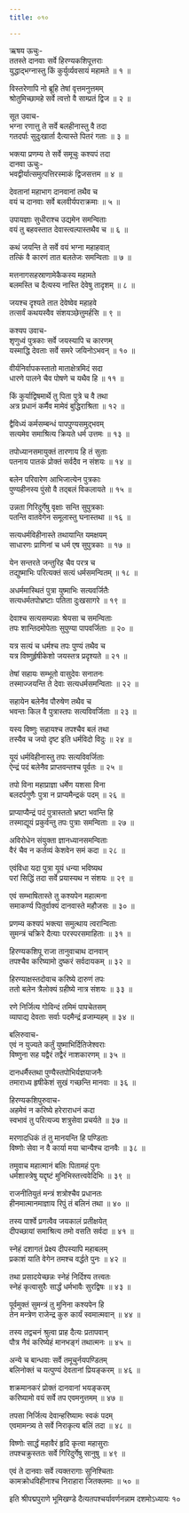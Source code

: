 ```yaml
---
title: ०१०

---
```

ऋषय ऊचुः-  
ततस्ते दानवाः सर्वे हिरण्यकशिपूत्तराः  
युद्धाद्भग्नास्तु किं कुर्युर्व्यवसायं महामते ॥ १ ॥


विस्तरेणापि नो ब्रूहि तेषां वृत्तमनुत्तमम्  
श्रोतुमिच्छामहे सर्वे त्वत्तो वै साम्प्रतं द्विज ॥ २ ॥


सूत उवाच-  
भग्ना रणात्तु ते सर्वे बलहीनास्तु वै तदा  
गतदर्पाः सुदुःखार्ता दैत्यास्ते पितरं गताः ॥ ३ ॥


भक्त्या प्रणम्य ते सर्वे समूचुः कश्यपं तदा  
दानवा ऊचुः-  
भवद्वीर्यात्समुत्पत्तिरस्माकं द्विजसत्तम ॥ ४ ॥


देवतानां महाभाग दानवानां तथैव च  
वयं च दानवाः सर्वे बलवीर्यपराक्रमाः ॥ ५ ॥


उपायज्ञाः सुधीराश्च उद्यमेन समन्विताः  
वयं तु बहवस्तात देवास्त्वल्पास्तथैव च ॥ ६ ॥


कथं जयन्ति ते सर्वे वयं भग्ना महाहवात्  
तत्किं वै कारणं तात बलतेजः समन्विताः ॥ ७ ॥


मत्तनागसहस्राणामेकैकस्य महामते  
बलमस्ति च दैत्यस्य नास्ति देवेषु तादृशम् ॥ ८ ॥


जयश्च दृश्यते तात देवेष्वेव महाहवे  
तत्सर्वं कथयस्वैव संशयञ्छेत्तुमर्हसि ॥ ९ ॥


कश्यप उवाच-  
शृणुध्वं पुत्रकाः सर्वे जयस्यापि च कारणम्  
यस्माद्धि देवताः सर्वे समरे जयिनोऽभवन् ॥ १० ॥


वीर्यनिर्वापकस्तातो माताक्षेत्रमिदं सदा  
धारणे पालने चैव पोषणे च यथैव हि ॥ ११ ॥


किं कुर्याद्विषमार्थे तु पिता पुत्रे च वै तथा  
अत्र प्रधानं कर्मैव मामेवं बुद्धिराश्रिता ॥ १२ ॥


द्वैविध्यं कर्मसम्बन्धं पापपुण्यसमुद्भवम्  
सत्यमेव समाश्रित्य क्रियते धर्म उत्तमः ॥ १३ ॥


तपोध्यानसमायुक्तं तारणाय हि तं सुताः  
पतनाय पातकं प्रोक्तं सर्वदैव न संशयः ॥ १४ ॥


बलेन परिवारेण आभिजात्येन पुत्रकाः  
पुण्यहीनस्य पुंसो वै तद्बलं विकलायते ॥ १५ ॥


उन्नता गिरिदुर्गेषु वृक्षाः सन्ति सुपुत्रकाः  
पतन्ति वातवेगेन समूलास्तु घनास्तथा ॥ १६ ॥


सत्यधर्मविहीनास्ते तथायान्ति यमक्षयम्  
साधारणः प्राणिनां च धर्म एष सुपुत्रकाः ॥ १७ ॥


येन सन्तरते जन्तुरिह चैव परत्र च  
तद्युष्माभिः परित्यक्तं सत्यं धर्मसमन्वितम् ॥ १८ ॥


अधर्ममास्थितं पुत्रा युष्माभिः सत्यवर्जितैः  
सत्यधर्मतपोभ्रष्टाः पतिता दुःखसागरे ॥ १९ ॥


देवाश्च सत्यसम्पन्नाः श्रेयसा च समन्विताः  
तपः शान्तिदमोपेताः सुपुण्या पापवर्जिताः ॥ २० ॥


यत्र सत्यं च धर्मश्च तपः पुण्यं तथैव च  
यत्र विष्णुर्हृषीकेशो जयस्तत्र प्रदृश्यते ॥ २१ ॥


तेषां सहायः सम्भूतो वासुदेवः सनातनः  
तस्माज्जयन्ति ते देवाः सत्यधर्मसमन्विताः ॥ २२ ॥


सहायेन बलेनैव पौरुषेण तथैव च  
भवन्तः किल वै पुत्रास्तपः सत्यविवर्जिताः ॥ २३ ॥


यस्य विष्णुः सहायश्च तपश्चैव बलं तथा  
तस्यैव च जयो दृष्ट इति धर्मविदो विदुः ॥ २४ ॥


यूयं धर्मविहीनास्तु तपः सत्यविवर्जिताः  
ऐन्द्रं पदं बलेनैव प्राप्तवन्तश्च पूर्वतः ॥ २५ ॥


तपो विना महाप्राज्ञा धर्मेण यशसा विना  
बलदर्पगुणैः पुत्रा न प्राप्यमैन्द्रकं पदम् ॥ २६ ॥


प्राप्याप्यैन्द्रं पदं पुत्रास्ततो भ्रष्टा भवन्ति हि  
तस्माद्यूयं प्रकुर्वन्तु तपः पुत्राः समन्विताः ॥ २७ ॥


अविरोधेन संयुक्ता ज्ञानध्यानसमन्विताः  
वैरं चैव न कर्तव्यं केशवेन समं कदा ॥ २८ ॥


एवंविधा यदा पुत्रा यूयं धन्या भविष्यथ  
परां सिद्धिं तदा सर्वे प्रयास्यथ न संशयः ॥ २९ ॥


एवं सम्भाषितास्ते तु कश्यपेन महात्मना  
समाकर्ण्य पितुर्वाक्यं दानवास्ते महौजसः ॥ ३० ॥


प्रणम्य कश्यपं भक्त्या समुत्थाय त्वरान्विताः  
सुमन्त्रं चक्रिरे दैत्याः परस्परसमाहिताः ॥ ३१ ॥


हिरण्यकशिपू राजा तानुवाचाथ दानवान्  
तपश्चैव करिष्यामो दुष्करं सर्वदायकम् ॥ ३२ ॥


हिरण्याक्षस्तदोवाच करिष्ये दारुणं तपः  
ततो बलेन त्रैलोक्यं ग्रहीष्ये नात्र संशयः ॥ ३३ ॥


रणे निर्जित्य गोविन्दं तमिमं पापचेतसम्  
व्यापाद्य देवताः सर्वाः पदमैन्द्रं व्रजाम्यहम् ॥ ३४ ॥


बलिरुवाच-  
एवं न युज्यते कर्तुं युष्माभिर्दितिजेश्वराः  
विष्णुना सह यद्वैरं तद्वैरं नाशकारणम् ॥ ३५ ॥


दानधर्मैस्तथा पुण्यैस्तपोभिर्यज्ञयाजनैः  
तमाराध्य हृषीकेशं सुखं गच्छन्ति मानवाः ॥ ३६ ॥


हिरण्यकशिपुरुवाच-  
अहमेवं न करिष्ये हरेराराधनं कदा  
स्वभावं तु परित्यज्य शत्रुसेवा प्रचर्यते ॥ ३७ ॥


मरणादधिकं तं तु मानयन्ति हि पण्डिताः  
विष्णोः सेवा न वै कार्या मया चान्यैश्च दानवैः ॥ ३८ ॥


तमुवाच महात्मानं बलिः पितामहं पुनः  
धर्मशास्त्रेषु यद्दृष्टं मुनिभिस्तत्त्ववेदिभिः ॥ ३९ ॥


राजनीतियुतं मन्त्रं शत्रोश्चैव प्रधानतः  
हीनमात्मानमाज्ञाय रिपुं तं बलिनं तथा ॥ ४० ॥


तस्य पार्श्वे प्रगत्वैव जयकालं प्रतीक्षयेत्  
दीपच्छायां समाश्रित्य तमो वसति सर्वदा ॥ ४१ ॥


स्नेहं दशागतं प्रेक्ष्य दीपस्यापि महाबलम्  
प्रकाशं याति वेगेन तमश्च वर्द्धते पुनः ॥ ४२ ॥


तथा प्रसादयेच्छन्नः स्नेहं निर्दिश्य तत्त्वतः  
स्नेहं कृत्वासुरैः सार्द्धं धर्मभावैः सुरद्विषः ॥ ४३ ॥


पूर्वमुक्तं सुमन्त्रं तु मुनिना कश्यपेन हि  
तेन मन्त्रेण राजेन्द्र कुरु कार्यं स्वमात्मवान् ॥ ४४ ॥


तस्य तद्वचनं श्रुत्वा प्राह दैत्यः प्रतापवान्  
पौत्र नैवं करिष्येहं मानभङ्गं तथात्मनः ॥ ४५ ॥


अन्ये च बान्धवाः सर्वे तमूचुर्नयपण्डितम्  
बलिनोक्तं च यत्पुण्यं देवतानां प्रियङ्करम् ॥ ४६ ॥


शक्रमानकरं प्रोक्तं दानवानां भयङ्करम्  
करिष्यामो वयं सर्वे तप एवमनुत्तमम् ॥ ४७ ॥


तपसा निर्जित्य देवान्हरिष्यामः स्वकं पदम्  
एवमामन्त्र्य ते सर्वे निराकृत्य बलिं तदा ॥ ४८ ॥


विष्णोः सार्द्धं महावैरं हृदि कृत्वा महासुराः  
तपश्चक्रुस्ततः सर्वे गिरिदुर्गेषु सानुषु ॥ ४९ ॥


एवं ते दानवाः सर्वे त्यक्तरागाः सुनिश्चिताः  
कामक्रोधविहीनाश्च निराहारा जितक्लमाः ॥ ५० ॥


इति श्रीपद्मपुराणे भूमिखण्डे दैत्यतपश्चर्यावर्णनन्नाम दशमोऽध्यायः १०